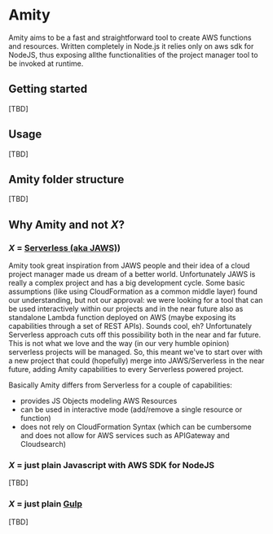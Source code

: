 # Amity
Amity aims to be a fast and straightforward tool to create AWS functions and resources. Written completely in Node.js it relies only on aws sdk for NodeJS, thus exposing allthe functionalities of the project manager tool to be invoked at runtime.

## Getting started
[TBD]

## Usage
[TBD]

## Amity folder structure
[TBD]

## Why Amity and not *X*?

### *X* = [Serverless (aka JAWS)](https://github.com/serverless/serverless))
Amity took great inspiration from JAWS people and their idea of a cloud project manager made us dream of a better world. Unfortunately JAWS is really a complex project and has a big development cycle. Some basic assumptions (like using CloudFormation as a common middle layer) found our understanding, but not our approval: we were looking for a tool that can be used interactively within our projects and in the near future also as standalone Lambda function deployed on AWS (maybe exposing its capabilities through a set of REST APIs).
Sounds cool, eh? Unfortunately Serverless approach cuts off this possibility both in the near and far future. This is not what we love and the way (in our very humble opinion) serverless projects will be managed.
So, this meant we've to start over with a new project that could (hopefully) merge into JAWS/Serverless in the near future, adding Amity capabilities to every Serverless powered project.

Basically Amity differs from Serverless for a couple of capabilities:
* provides JS Objects modeling AWS Resources
* can be used in interactive mode (add/remove a single resource or function)
* does not rely on CloudFormation Syntax (which can be cumbersome and does not allow for AWS services such as APIGateway and Cloudsearch)

### *X* = just plain Javascript with AWS SDK for NodeJS
[TBD]

### *X* = just plain [Gulp](http://www.gulp.io)
[TBD]
